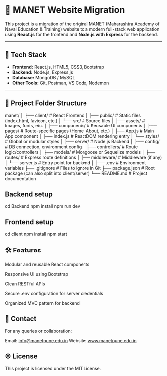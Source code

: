 # 🚢 MANET Website Migration

This project is a migration of the original MANET (Maharashtra Academy of Naval Education & Training) website to a modern full-stack web application using **React.js** for the frontend and **Node.js with Express** for the backend.

---

## 📁 Tech Stack

- **Frontend:** React.js, HTML5, CSS3, Bootstrap
- **Backend:** Node.js, Express.js
- **Database:** MongoDB / MySQL 
- **Other Tools:** Git, Postman, VS Code, Nodemon

---

## 📂 Project Folder Structure

manet/
│
├── client/ # React Frontend
│ ├── public/ # Static files (index.html, favicon, etc.)
│ └── src/ # Source files
│ ├── assets/ # Images, fonts, etc.
│ ├── components/ # Reusable UI components
│ ├── pages/ # Route-specific pages (Home, About, etc.)
│ ├── App.js # Main App component
│ ├── index.js # ReactDOM rendering entry
│ └── styles/ # Global or modular styles
│
├── server/ # Node.js Backend
│ ├── config/ # DB connection, environment config
│ ├── controllers/ # Route logic/controllers
│ ├── models/ # Mongoose or Sequelize models
│ ├── routes/ # Express route definitions
│ ├── middleware/ # Middleware (if any)
│ └── server.js # Entry point for backend
│
├── .env # Environment variables
├── .gitignore # Files to ignore in Git
├── package.json # Root package (can also split into client/server)
└── README.md # Project documentation

## Backend setup

cd Backend
npm install
npm run dev


## Frontend setup

cd client
npm install
npm start

## 🛠 Features
Modular and reusable React components

Responsive UI using Bootstrap

Clean RESTful APIs

Secure .env configuration for server credentials

Organized MVC pattern for backend


## 📧 Contact
For any queries or collaboration:

Email: info@manetpune.edu.in
Website: www.manetpune.edu.in

## ©️ License
This project is licensed under the MIT License.

